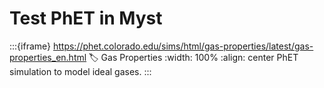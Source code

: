 # Test PhET in Myst

:::{iframe} https://phet.colorado.edu/sims/html/gas-properties/latest/gas-properties_en.html
:label: Gas Properties
:width: 100%
:align: center
PhET simulation to model ideal gases.
::: 